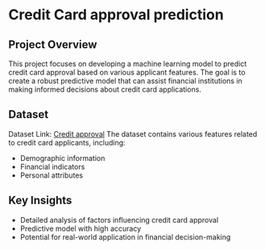 # Credit Card approval prediction 

## Project Overview
This project focuses on developing a machine learning model to predict credit card approval based on various applicant features. The goal is to create a robust predictive model that can assist financial institutions in making informed decisions about credit card applications.

## Dataset
Dataset Link: [Credit approval](https://archive.ics.uci.edu/dataset/27/credit+approval)
The dataset contains various features related to credit card applicants, including:

- Demographic information
- Financial indicators
- Personal attributes

## Key Insights

- Detailed analysis of factors influencing credit card approval
- Predictive model with high accuracy
- Potential for real-world application in financial decision-making
